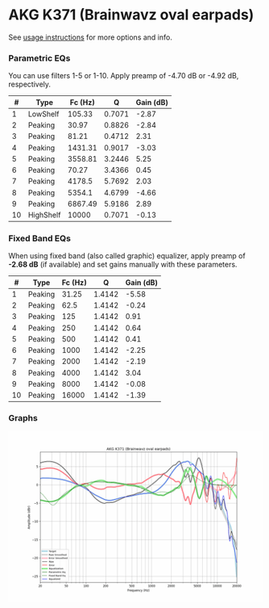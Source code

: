 # AKG K371 (Brainwavz oval earpads)
See [usage instructions](https://github.com/jaakkopasanen/AutoEq#usage) for more options and info.

### Parametric EQs
You can use filters 1-5 or 1-10. Apply preamp of -4.70 dB or -4.92 dB, respectively.

|   # | Type      |   Fc (Hz) |      Q |   Gain (dB) |
|-----|-----------|-----------|--------|-------------|
|   1 | LowShelf  |    105.33 | 0.7071 |       -2.87 |
|   2 | Peaking   |     30.97 | 0.8826 |       -2.84 |
|   3 | Peaking   |     81.21 | 0.4712 |        2.31 |
|   4 | Peaking   |   1431.31 | 0.9017 |       -3.03 |
|   5 | Peaking   |   3558.81 | 3.2446 |        5.25 |
|   6 | Peaking   |     70.27 | 3.4366 |        0.45 |
|   7 | Peaking   |   4178.5  | 5.7692 |        2.03 |
|   8 | Peaking   |   5354.1  | 4.6799 |       -4.66 |
|   9 | Peaking   |   6867.49 | 5.9186 |        2.89 |
|  10 | HighShelf |  10000    | 0.7071 |       -0.13 |

### Fixed Band EQs
When using fixed band (also called graphic) equalizer, apply preamp of **-2.68 dB** (if available) and set gains manually with these parameters.

|   # | Type    |   Fc (Hz) |      Q |   Gain (dB) |
|-----|---------|-----------|--------|-------------|
|   1 | Peaking |     31.25 | 1.4142 |       -5.58 |
|   2 | Peaking |     62.5  | 1.4142 |       -0.24 |
|   3 | Peaking |    125    | 1.4142 |        0.91 |
|   4 | Peaking |    250    | 1.4142 |        0.64 |
|   5 | Peaking |    500    | 1.4142 |        0.41 |
|   6 | Peaking |   1000    | 1.4142 |       -2.25 |
|   7 | Peaking |   2000    | 1.4142 |       -2.19 |
|   8 | Peaking |   4000    | 1.4142 |        3.04 |
|   9 | Peaking |   8000    | 1.4142 |       -0.08 |
|  10 | Peaking |  16000    | 1.4142 |       -1.39 |

### Graphs
![](./AKG%20K371%20(Brainwavz%20oval%20earpads).png)
